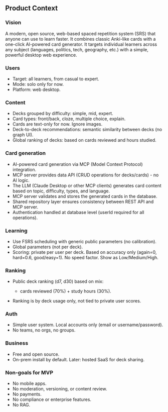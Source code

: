 ## Product Context

### Vision

A modern, open source, web-based spaced repetition system (SRS) that anyone can use to learn faster. It combines classic Anki-like cards with a one-click AI-powered card generator. It targets individual learners across any subject (languages, politics, tech, geography, etc.) with a simple, powerful desktop web experience.

### Users

* Target: all learners, from casual to expert.
* Mode: solo only for now.
* Platform: web desktop.

### Content

* Decks grouped by difficulty: simple, mid, expert.
* Card types: front/back, cloze, multiple choice, explain.
* Cards are text-only for now. Ignore images.
* Deck-to-deck recommendations: semantic similarity between decks (no graph UI).
* Global ranking of decks: based on cards reviewed and hours studied.

### Card generation

* AI-powered card generation via MCP (Model Context Protocol) integration.
* MCP server provides data API (CRUD operations for decks/cards) - no AI logic.
* The LLM (Claude Desktop or other MCP clients) generates card content based on topic, difficulty, types, and language.
* MCP server validates and stores the generated cards in the database.
* Shared repository layer ensures consistency between REST API and MCP server.
* Authentication handled at database level (userId required for all operations).

### Learning

* Use FSRS scheduling with generic public parameters (no calibration).
* Global parameters (not per deck).
* Scoring: private per user per deck. Based on accuracy only (again=0, hard=0.6, good/easy=1). No speed factor. Show as Low/Medium/High.

### Ranking

* Public deck ranking (d7, d30) based on mix:

  * cards reviewed (70%) + study hours (30%).
* Ranking is by deck usage only, not tied to private user scores.

### Auth

* Simple user system. Local accounts only (email or username/password).
* No teams, no orgs, no groups.

### Business

* Free and open source.
* On-prem install by default. Later: hosted SaaS for deck sharing.

### Non-goals for MVP

* No mobile apps.
* No moderation, versioning, or content review.
* No payments.
* No compliance or enterprise features.
* No RAG.
